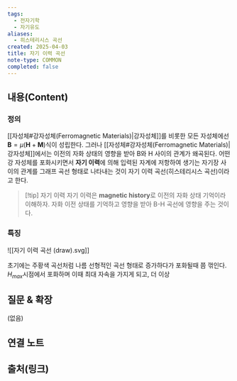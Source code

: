 ```yaml
---
tags:
  - 전자기학
  - 자기유도
aliases:
  - 히스테리시스 곡선
created: 2025-04-03
title: 자기 이력 곡선
note-type: COMMON
completed: false
---
```


## 내용(Content)

### 정의

[[자성체#강자성체(Ferromagnetic Materials)|강자성체]]를 비롯한 모든 자성체에선 $\mathbf{B} = \mu(\mathbf{H} + \mathbf{M})$식이 성립한다. 그러나 [[자성체#강자성체(Ferromagnetic Materials)|강자성체]]에서는 이전의 자화 상태의 영향을 받아 B와 H 사이의 관계가 왜곡된다. 어떤 강 자성체를 포화시키면서 **자기 이력**에 의해 입력된 자계에 저항하여 생기는 자기장 사이의 관계를 그래프 곡선 형태로 나타내는 것이 자기 이력 곡선(히스테리시스 곡선)이라고 한다.

>[!tip] 자기 이력
>자기 이력은 **magnetic history**로 이전의 자화 상태 기억이라 이해하자. 자화 이전 상태를 기억하고 영향을 받아 B-H 곡선에 영향을 주는 것이다. 

### 특징

![[자기 이력 곡선 (draw).svg]]

초기에는 주황색 곡선처럼 나름 선형적인 곡선 형태로 증가하다가 포화될때 쯤 꺾인다. $H_{max}$시점에서 포화하며 이때 최대 자속을 가지게 되고, 더 이상 

## 질문 & 확장

(없음)

## 연결 노트

## 출처(링크)

